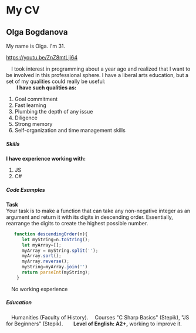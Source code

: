 # My CV #

## Olga Bogdanova 

My name is Olga. I'm 31.⠀

https://youtu.be/ZnZ8mtLji64  

⠀
I took interest in programming about a year ago and realized that I want to be involved in this professional sphere. I have a liberal arts education, but a set of my qualities could really be useful:  
 ⠀
⠀
**I have such qualities as:**⠀
⠀
1. Goal commitment⠀
2. Fast learning ⠀
3. Plumbing the depth of any issue⠀
4. Diligence⠀
5. Strong memory ⠀
6. Self-organization and time management skills⠀
⠀
 ##### Skills 
 **I have experience working with:**⠀
 1. JS⠀
 2. C# ⠀
⠀
##### Code Examples  ⠀
**Task**  
Your task is to make a function that can take any non-negative integer as an argument and return it with its digits in descending order. Essentially, rearrange the digits to create the highest possible number.

```javascript  
   function descendingOrder(n){
      let myString=n.toString();
      let myArray=[];
      myArray = myString.split('');
      myArray.sort();
      myArray.reverse();
      myString=myArray.join('')
      return parseInt(myString);
    }
``` 
    
⠀
No working experience⠀
⠀
##### Education ⠀
⠀
Humanities (Faculty of History). ⠀
Courses "C Sharp Basics" (Stepik), "JS for Beginners" (Stepik).⠀
⠀
**Level of English: A2+,** working to improve it.
